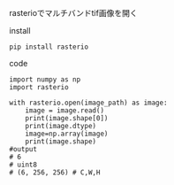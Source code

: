 rasterioでマルチバンドtif画像を開く

install
```
pip install rasterio
```

code
```
import numpy as np
import rasterio

with rasterio.open(image_path) as image:
    image = image.read()
    print(image.shape[0])
    print(image.dtype)
    image=np.array(image)
    print(image.shape)
#output
# 6
# uint8
# (6, 256, 256) # C,W,H
```